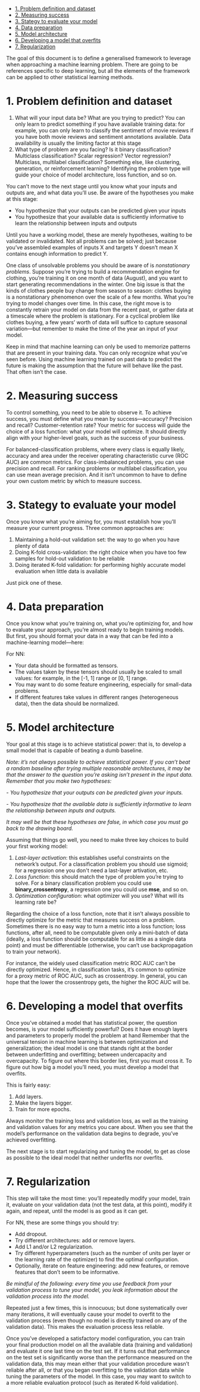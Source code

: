 - [1. Problem definition and dataset](#1-problem-definition-and-dataset)
- [2. Measuring success](#2-measuring-success)
- [3. Stategy to evaluate your model](#3-stategy-to-evaluate-your-model)
- [4. Data preparation](#4-data-preparation)
- [5. Model architecture](#5-model-architecture)
- [6. Developing a model that overfits](#6-developing-a-model-that-overfits)
- [7. Regularization](#7-regularization)



The goal of this document is to define a generalised framework to leverage when approaching a machine learning problem. There are going to be references specific to deep learning, but all the elements of the framework can be applied to other statistical learning methods.

# 1. Problem definition and dataset

1. What will your input data be? What are you trying to predict? You can only learn to predict something if you have available training data: for example, you can
only learn to classify the sentiment of movie reviews if you have both movie reviews and sentiment annotations available. Data availability is usually the limiting factor at this stage 
2. What type of problem are you facing? Is it binary classification? Multiclass classification? Scalar regression? Vector regression? Multiclass, multilabel classification? Something else, like clustering, generation, or reinforcement learning? Identifying the problem type will guide your choice of model architecture, loss function, and so on.

You can’t move to the next stage until you know what your inputs and outputs are, and what data you’ll use. Be aware of the hypotheses you make at this stage:
 - You hypothesize that your outputs can be predicted given your inputs
 - You hypothesize that your available data is sufficiently informative to learn the relationship between inputs and outputs

Until you have a working model, these are merely hypotheses, waiting to be validated or invalidated. Not all problems can be solved; just because you’ve assembled examples of inputs X and targets Y doesn’t mean X contains enough information to predict Y.

One class of unsolvable problems you should be aware of is *nonstationary problems*. Suppose you’re trying to build a recommendation engine for clothing, you’re training
it on one month of data (August), and you want to start generating recommendations in the winter. One big issue is that the kinds of clothes people buy change from season
to season: clothes buying is a nonstationary phenomenon over the scale of a few months. What you’re trying to model changes over time. In this case, the right move is
to constantly retrain your model on data from the recent past, or gather data at a timescale where the problem is stationary. For a cyclical problem like clothes buying, a
few years’ worth of data will suffice to capture seasonal variation—but remember to make the time of the year an input of your model.

Keep in mind that machine learning can only be used to memorize patterns that are present in your training data. You can only recognize what you’ve seen before. Using machine learning trained on past data to predict the future is making the assumption that the future will behave like the past. That often isn’t the case. 

# 2. Measuring success 

To control something, you need to be able to observe it. To achieve success, you must
define what you mean by success—accuracy? Precision and recall? Customer-retention
rate? Your metric for success will guide the choice of a loss function: what your model
will optimize. It should directly align with your higher-level goals, such as the success
of your business.


For balanced-classification problems, where every class is equally likely, accuracy and
area under the receiver operating characteristic curve (ROC AUC) are common metrics. For
class-imbalanced problems, you can use precision and recall. For ranking problems or
multilabel classification, you can use mean average precision. And it isn’t uncommon
to have to define your own custom metric by which to measure success. 

# 3. Stategy to evaluate your model

Once you know what you’re aiming for, you must establish how you’ll measure your
current progress. Three common approaches are:
1. Maintaining a hold-out validation set: the way to go when you have plenty of
data
2. Doing K-fold cross-validation: the right choice when you have too few samples
for hold-out validation to be reliable
3. Doing iterated K-fold validation: for performing highly accurate model evaluation when little data is available

Just pick one of these. 


# 4. Data preparation

Once you know what you’re training on, what you’re optimizing for, and how to evaluate your approach, you’re almost ready to begin training models. But first, you should format your data in a way that can be fed into a machine-learning model—here:

For NN:

 - Your data should be formatted as tensors.
 - The values taken by these tensors should usually be scaled to small values: for example, in the [-1, 1] range or [0, 1] range.
 - You may want to do some feature engineering, especially for small-data problems.
 - If different features take values in different ranges (heterogeneous data), then the data should be normalized.


# 5. Model architecture

Your goal at this stage is to achieve statistical power: that is, to develop a small model that is capable of beating a dumb baseline. 


*Note: it’s not always possible to achieve statistical power. If you can’t beat a random baseline after trying multiple reasonable architectures, it may be that the answer
to the question you’re asking isn’t present in the input data. Remember that you make two hypotheses:*

*- You hypothesize that your outputs can be predicted given your inputs.*

*- You hypothesize that the available data is sufficiently informative to learn the relationship between inputs and outputs.*


*It may well be that these hypotheses are false, in which case you must go back to the drawing board.*

Assuming that things go well, you need to make three key choices to build your first working model:

1. *Last-layer activation*: this establishes useful constraints on the network’s output. For a classification problem you should use sigmoid; for a regression one you don't need a last-layer artivation, etc. 
2. *Loss function*: this should match the type of problem you’re trying to solve. For
a binary classification problem you could use **binary_crossentropy**, a regression one you could use **mse**, and so on.
3. *Optimization configuration*: what optimizer will you use? What will its learning rate be? 


Regarding the choice of a loss function, note that it isn’t always possible to directly
optimize for the metric that measures success on a problem. Sometimes there is no easy way to turn a metric into a loss function; loss functions, after all, need to be computable given only a mini-batch of data (ideally, a loss function should be computable for as little as a single data point) and must be differentiable (otherwise, you can’t use backpropagation to train your network). 

For instance, the widely used classification metric ROC AUC can’t be directly optimized. Hence, in classification tasks, it’s common to optimize for a proxy metric of ROC AUC, such as crossentropy. In general, you can hope that the lower the crossentropy gets, the higher the ROC AUC will be.

# 6. Developing a model that overfits

Once you’ve obtained a model that has statistical power, the question becomes, is your
model sufficiently powerful? Does it have enough layers and parameters to properly
model the problem at hand  Remember that the universal tension in machine learning is between
optimization and generalization; the ideal model is one that stands right at the border
between underfitting and overfitting; between undercapacity and overcapacity. To figure out where this border lies, first you must cross it. To figure out how big a model you’ll need, you must develop a model that overfits.


This is fairly easy:

1. Add layers.
2. Make the layers bigger.
3. Train for more epochs.

Always monitor the training loss and validation loss, as well as the training and validation values for any metrics you care about. When you see that the model’s performance on the validation data begins to degrade, you’ve achieved overfitting.

The next stage is to start regularizing and tuning the model, to get as close as possible to the ideal model that neither underfits nor overfits. 


# 7. Regularization

This step will take the most time: you’ll repeatedly modify your model, train it, evaluate on your validation data (not the test data, at this point), modify it again, and repeat, until the model is as good as it can get. 


For NN, these are some things you should try:
 - Add dropout.
 - Try different architectures: add or remove layers.
 - Add L1 and/or L2 regularization.
 - Try different hyperparameters (such as the number of units per layer or the learning rate of the optimizer) to find the optimal configuration.
 - Optionally, iterate on feature engineering: add new features, or remove features that don’t seem to be informative.


*Be mindful of the following: every time you use feedback from your validation process to tune your model, you leak information about the validation process into the model.*

Repeated just a few times, this is innocuous; but done systematically over many iterations, it will eventually cause your model to overfit to the validation process (even though no model is directly trained on any of the validation data). This makes the evaluation process less reliable.


Once you’ve developed a satisfactory model configuration, you can train your final production model on all the available data (training and validation) and evaluate it
one last time on the test set. If it turns out that performance on the test set is significantly worse than the performance measured on the validation data, this may mean either that your validation procedure wasn’t reliable after all, or that you began overfitting to the validation data while tuning the parameters of the model. In this case, you may want to switch to a more reliable evaluation protocol (such as iterated K-fold
validation). 

